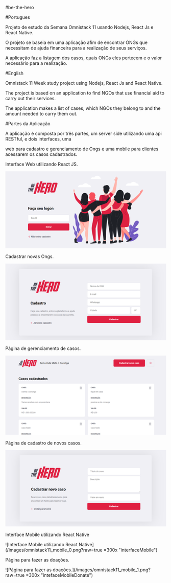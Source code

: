 #be-the-hero

#Portugues

Projeto de estudo da Semana Omnistack 11 usando Nodejs, React Js e React Native.

O projeto se baseia em uma aplicação afim de encontrar ONGs que necessitam de ajuda financeira para a realização de seus serviços.

A aplicação faz a listagem dos casos, quais ONGs eles pertecem e o valor necessário para a realização.

#English

Omnistack 11 Week study project using Nodejs, React Js and React Native.

The project is based on an application to find NGOs that use financial aid to carry out their services.

The application makes a list of cases, which NGOs they belong to and the amount needed to carry them out.


#Partes da Aplicação

A aplicação é composta por três partes, um server side utilizando uma api RESTful, e dois interfaces, uma 

web para cadastro e gerenciamento de Ongs e uma mobile para clientes acessarem os casos cadastrados.


Interface Web utilizando React JS.

![Interface Web utilizando React JS.](/images/omnistack11_2.png?raw=true "interfaceWeb")

Cadastrar novas Ongs.

![Cadastrar novas Ongs.](/images/omnistack11_1.png?raw=true "interfaceWebRegister")

Página de gerenciamento de casos.

![Página de gerenciamento de casos.](/images/omnistack11_0.png?raw=true "interfaceWebHome")

Página de cadastro de novos casos.

![Página de cadastro de novos casos.](/images/omnistack11_3.png?raw=true "interfaceWebCases")

Interface Mobile utilizando React Native

![Interface Mobile utilizando React Native](/images/omnistack11_mobile_0.png?raw=true =300x "interfaceMobile")

Página para fazer as doações.

![Página para fazer as doações.](/images/omnistack11_mobile_1.png?raw=true =300x  "intefaceMobileDonate")

